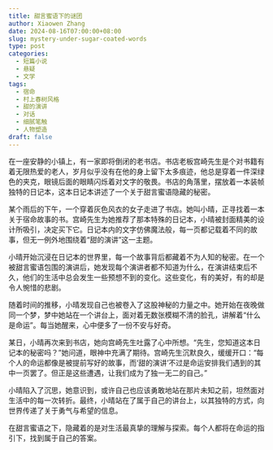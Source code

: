 ```yaml
---
title: 甜言蜜语下的谜团
author: Xiaowen Zhang
date: 2024-08-16T07:00:00+08:00
slug: mystery-under-sugar-coated-words
type: post
categories:
  - 短篇小说
  - 悬疑
  - 文学
tags:
  - 宿命
  - 村上春树风格
  - 甜的演讲
  - 对话
  - 细腻笔触
  - 人物塑造
draft: false
---
```


在一座安静的小镇上，有一家即将倒闭的老书店。书店老板宫崎先生是个对书籍有着无限热爱的老人，岁月似乎没有在他的身上留下太多痕迹，他总是穿着一件深绿色的夹克，眼镜后面的眼睛闪烁着对文字的敬畏。书店的角落里，摆放着一本装帧独特的日记本，这本日记本讲述了一个关于甜言蜜语隐藏的秘密。

某个雨后的下午，一个穿着灰色风衣的女子走进了书店。她叫小晴，正寻找着一本关于宿命故事的书。宫崎先生为她推荐了那本特殊的日记本，小晴被封面精美的设计所吸引，决定买下它。日记本内的文字仿佛魔法般，每一页都记载着不同的故事，但无一例外地围绕着“甜的演讲”这一主题。

小晴开始沉浸在日记本的世界里，每一个故事背后都藏着不为人知的秘密。在一个被甜言蜜语包围的演讲后，她发现每个演讲者都不知道为什么，在演讲结束后不久，他们的生活中总会发生一些预想不到的变化。这些变化，有的美好，有的却是令人惋惜的悲剧。

随着时间的推移，小晴发现自己也被卷入了这股神秘的力量之中。她开始在夜晚做同一个梦，梦中她站在一个讲台上，面对着无数张模糊不清的脸孔，讲解着“什么是命运”。每当她醒来，心中便多了一份不安与好奇。

某日，小晴再次来到书店，她向宫崎先生吐露了心中所想。“先生，您知道这本日记本的秘密吗？”她问道，眼神中充满了期待。宫崎先生沉默良久，缓缓开口：“每个人的命运都像是被提前写好的故事，而‘甜的演讲’不过是命运安排我们遇到的其中一页罢了。但正是这些遭遇，让我们成为了独一无二的自己。”

小晴陷入了沉思，她意识到，或许自己也应该勇敢地站在那片未知之前，坦然面对生活中的每一次转折。最终，小晴站在了属于自己的讲台上，以其独特的方式，向世界传递了关于勇气与希望的信息。

在甜言蜜语之下，隐藏着的是对生活最真挚的理解与探索。每个人都将在命运的指引下，找到属于自己的答案。